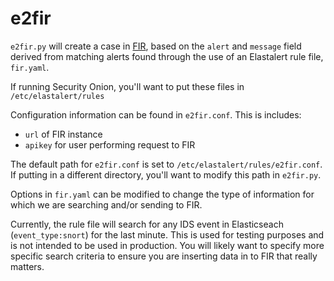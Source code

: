 # e2fir

`e2fir.py` will create a case in [FIR](https://github.com/certsocietegenerale/FIR), based on the `alert` and `message` field derived from matching alerts found through the use of an Elastalert rule file, `fir.yaml`.

If running Security Onion, you'll want to put these files in `/etc/elastalert/rules`

Configuration information can be found in `e2fir.conf`.  This is includes:   
- `url` of FIR instance
- `apikey` for user performing request to FIR

The default path for `e2fir.conf` is set to `/etc/elastalert/rules/e2fir.conf`.  If putting in a different directory, you'll want to modify this path in `e2fir.py`.

Options in `fir.yaml` can be modified to change the type of information for which we are searching and/or sending to FIR.

Currently, the rule file will search for any IDS event in Elasticseach (`event_type:snort`) for the last minute.  This is used for testing purposes and is not intended to be used in production.  You will likely want to specify more specific search criteria to ensure you are inserting data in to FIR that really matters.
